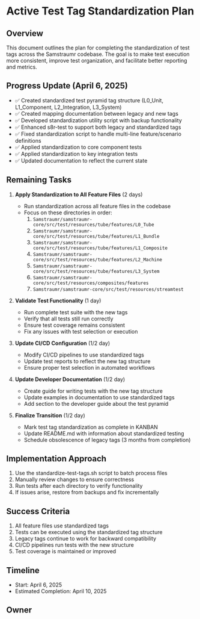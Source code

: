 # Active Test Tag Standardization Plan

## Overview

This document outlines the plan for completing the standardization of test tags across the Samstraumr codebase. The goal is to make test execution more consistent, improve test organization, and facilitate better reporting and metrics.

## Progress Update (April 6, 2025)

- ✅ Created standardized test pyramid tag structure (L0_Unit, L1_Component, L2_Integration, L3_System)
- ✅ Created mapping documentation between legacy and new tags
- ✅ Developed standardization utility script with backup functionality
- ✅ Enhanced s8r-test to support both legacy and standardized tags
- ✅ Fixed standardization script to handle multi-line feature/scenario definitions
- ✅ Applied standardization to core component tests
- ✅ Applied standardization to key integration tests
- ✅ Updated documentation to reflect the current state

## Remaining Tasks

1. **Apply Standardization to All Feature Files** (2 days)
   - Run standardization across all feature files in the codebase
   - Focus on these directories in order:
     1. `Samstraumr/samstraumr-core/src/test/resources/tube/features/L0_Tube`
     2. `Samstraumr/samstraumr-core/src/test/resources/tube/features/L1_Bundle`
     3. `Samstraumr/samstraumr-core/src/test/resources/tube/features/L1_Composite`
     4. `Samstraumr/samstraumr-core/src/test/resources/tube/features/L2_Machine`
     5. `Samstraumr/samstraumr-core/src/test/resources/tube/features/L3_System`
     6. `Samstraumr/samstraumr-core/src/test/resources/composites/features`
     7. `Samstraumr/samstraumr-core/src/test/resources/streamtest`

2. **Validate Test Functionality** (1 day)
   - Run complete test suite with the new tags
   - Verify that all tests still run correctly
   - Ensure test coverage remains consistent
   - Fix any issues with test selection or execution

3. **Update CI/CD Configuration** (1/2 day)
   - Modify CI/CD pipelines to use standardized tags
   - Update test reports to reflect the new tag structure
   - Ensure proper test selection in automated workflows

4. **Update Developer Documentation** (1/2 day)
   - Create guide for writing tests with the new tag structure
   - Update examples in documentation to use standardized tags
   - Add section to the developer guide about the test pyramid

5. **Finalize Transition** (1/2 day)
   - Mark test tag standardization as complete in KANBAN
   - Update README.md with information about standardized testing
   - Schedule obsolescence of legacy tags (3 months from completion)

## Implementation Approach

1. Use the standardize-test-tags.sh script to batch process files
2. Manually review changes to ensure correctness
3. Run tests after each directory to verify functionality
4. If issues arise, restore from backups and fix incrementally

## Success Criteria

1. All feature files use standardized tags
2. Tests can be executed using the standardized tag structure
3. Legacy tags continue to work for backward compatibility
4. CI/CD pipelines run tests with the new structure
5. Test coverage is maintained or improved

## Timeline

- Start: April 6, 2025
- Estimated Completion: April 10, 2025

## Owner

